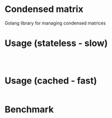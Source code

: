 # Condensed matrix
Golang library for managing condensed matrices


# Usage (stateless - slow)

```Golang



```

# Usage (cached - fast)

```Golang

```

# Benchmark